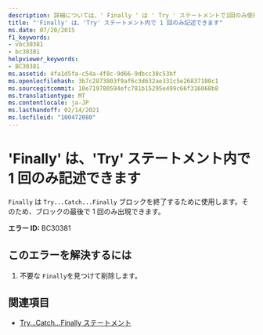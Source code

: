 ```yaml
---
description: 詳細については、' Finally ' は ' Try ' ステートメントで1回のみ使用できます
title: "'Finally' は、'Try' ステートメント内で 1 回のみ記述できます"
ms.date: 07/20/2015
f1_keywords:
- vbc30381
- bc30381
helpviewer_keywords:
- BC30381
ms.assetid: 4fa1d5fa-c54a-4f8c-9d66-9dbcc38c53bf
ms.openlocfilehash: 3b7c2873803f9af6c3d632ae331c5e26837180c1
ms.sourcegitcommit: 10e719780594efc781b15295e499c66f316068b8
ms.translationtype: MT
ms.contentlocale: ja-JP
ms.lasthandoff: 02/14/2021
ms.locfileid: "100472080"
---
```

# <a name="finally-can-only-appear-once-in-a-try-statement"></a>'Finally' は、'Try' ステートメント内で 1 回のみ記述できます

`Finally` は `Try...Catch...Finally` ブロックを終了するために使用します。そのため、ブロックの最後で 1 回のみ出現できます。  
  
 **エラー ID:** BC30381  
  
## <a name="to-correct-this-error"></a>このエラーを解決するには  
  
1. 不要な `Finally`を見つけて削除します。  
  
## <a name="see-also"></a>関連項目

- [Try...Catch...Finally ステートメント](../language-reference/statements/try-catch-finally-statement.md)
